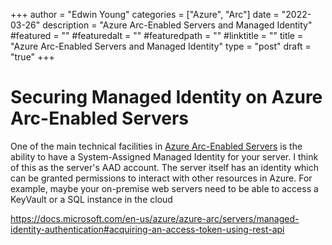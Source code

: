 +++
author = "Edwin Young"
categories = ["Azure", "Arc"]
date = "2022-03-26"
description = "Azure Arc-Enabled Servers and Managed Identity"
#featured = ""
#featuredalt = ""
#featuredpath = ""
#linktitle = ""
title = "Azure Arc-Enabled Servers and Managed Identity"
type = "post"
draft = "true"
+++

# Securing Managed Identity on Azure Arc-Enabled Servers

One of the main technical facilities in [Azure Arc-Enabled Servers]() is the ability to have a System-Assigned Managed Identity for your server. I think of this as the server's AAD account. The server itself has an identity which can be granted permissions to interact with other resources in Azure. For example, maybe your on-premise web servers need to be able to access a KeyVault or a SQL instance in the cloud

https://docs.microsoft.com/en-us/azure/azure-arc/servers/managed-identity-authentication#acquiring-an-access-token-using-rest-api
